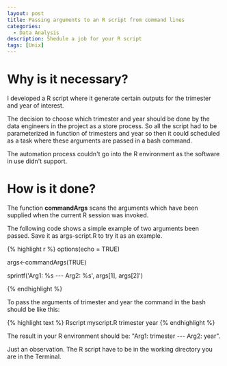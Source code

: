 ```yaml
---
layout: post
title: Passing arguments to an R script from command lines
categories:
  - Data Analysis
description: Shedule a job for your R script
tags: [Unix]
---
```


# Why is it necessary?

I developed a R script where it generate certain outputs for the trimester and year of interest.

The decision to choose which trimester and year should be done by the data engineers in the project as a store process.
So all the script had to be parameterized in function of trimesters and year so then it could scheduled 
as a task where these arguments are passed in a bash command. 

The automation process couldn't go into the R environment as the software in use didn't support.

# How is it done?

The function **commandArgs** scans the arguments which have been supplied when the current R session was invoked. 

The following code shows a simple example of two arguments been passed. Save it as args-script.R to try it as an example.

{% highlight r %}
options(echo = TRUE) 

args<-commandArgs(TRUE)

sprintf('Arg1: %s --- Arg2: %s', 
        args[1], args[2]')
        
{% endhighlight %}

To pass the arguments of trimester and year the command in the bash should be like this:

{% highlight text %}
Rscript myscript.R trimester year
{% endhighlight %}

The result in your R environment should be: "Arg1: trimester --- Arg2: year".

Just an observation. The R script have to be in the working directory you are in the Terminal.
